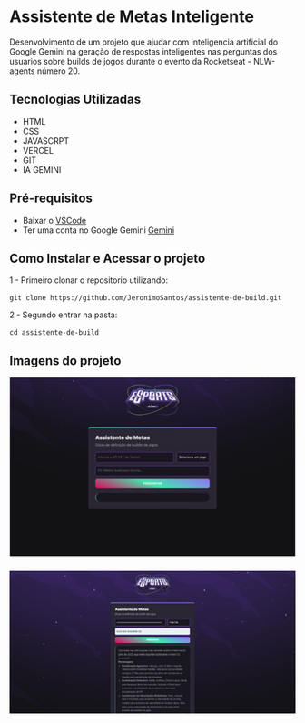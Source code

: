 # Assistente de Metas Inteligente
Desenvolvimento de um projeto que ajudar com inteligencia artificial do Google Gemini na geração de respostas inteligentes nas perguntas dos usuarios sobre builds de jogos durante o evento da Rocketseat - NLW-agents número 20.

## Tecnologias Utilizadas
- HTML
- CSS
- JAVASCRPT
- VERCEL
- GIT
- IA GEMINI

## Pré-requisitos
- Baixar o [VSCode](https://code.visualstudio.com/insiders/)
- Ter uma conta no Google Gemini [Gemini](https://gemini.google.com/app?hl=pt-BR)

## Como Instalar e Acessar o projeto
1 - Primeiro clonar o repositorio utilizando:
```
git clone https://github.com/JeronimoSantos/assistente-de-build.git
```

2 - Segundo entrar na pasta:
```
cd assistente-de-build
```

## Imagens do projeto
![Imagem de um site para fazer perguntas sobre builds de jogos](./src/img/assistente%20de%20metas%20inteligente.png)

###

![Imagem de um site para fazer perguntas sobre builds de jogos com resposta](./src/img/assistente%20de%20metas%20inteligente%20resposta.png)
